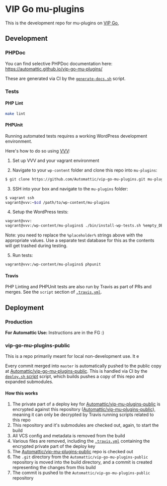 # VIP Go mu-plugins

This is the development repo for mu-plugins on [VIP Go](http://vip.wordpress.com/documentation/vip-go/),

## Development

### PHPDoc

You can find selective PHPDoc documentation here: https://automattic.github.io/vip-go-mu-plugins/

These are generated via CI by the [`generate-docs.sh`]() script.

### Tests

#### PHP Lint

```bash
make lint
```

#### PHPUnit

Running automated tests requires a working WordPress development environment.

Here's how to do so using [VVV](https://varyingvagrantvagrants.org/):

1. Set up VVV and your vagrant environment

2. Navigate to your `wp-content` folder and clone this repo into `mu-plugins`:

```bash
$ git clone https://github.com/Automattic/vip-go-mu-plugins.git mu-plugins
```

3. SSH into your box and navigate to the `mu-plugins` folder:

```bash
$ vagrant ssh
vagrant@vvv:~$cd /path/to/wp-content/mu-plugins
```

4. Setup the WordPress tests:

```bash
vagrant@vvv:
vagrant@vvv:/wp-content/mu-plugins$ ./bin/install-wp-tests.sh %empty_DB_name% %db_user% %db_name%
```

Note: you need to replace the `%placeholder%` strings above with the appropriate values. Use a separate test database for this as the contents will get trashed during testing.

5. Run tests:

```bash
vagrant@vvv:/wp-content/mu-plugins$ phpunit
```

#### Travis

PHP Linting and PHPUnit tests are also run by Travis as part of PRs and merges. See the `script` section of [`.travis.yml`](https://github.com/Automattic/vip-go-mu-plugins/blob/master/.travis.yml).

## Deployment

### Production

**For Automattic Use:** Instructions are in the FG :)

### vip-go-mu-plugins-public

This is a repo primarily meant for local non-development use. It e

Every commit merged into `master` is automatically pushed to the public copy at [Automattic/vip-go-mu-plugins-public](https://github.com/Automattic/vip-go-mu-plugins-public/). This is handled via CI by the [`deploy.sh` script](https://github.com/Automattic/vip-go-mu-plugins/blob/master/ci/deploy.sh) script, which builds pushes a copy of this repo and expanded submodules.

#### How this works

1. The private part of a deploy key for [Automattic/vip-mu-plugins-public](https://github.com/Automattic/vip-go-mu-plugins-public/) is encrypted against this repository ([Automattic/vip-mu-plugins-public](https://github.com/Automattic/vip-go-mu-plugins/)), meaning it can only be decrypted by Travis running scripts related to this repo
2. This repository and it's submodules are checked out, again, to start the build
3. All VCS config and metadata is removed from the build
4. Various files are removed, including the [`.travis.yml`](https://github.com/Automattic/vip-go-mu-plugins/blob/master/.travis.yml) containing the encrypted private part of the deploy key
5. The [Automattic/vip-mu-plugins-public](https://github.com/Automattic/vip-go-mu-plugins-public/) repo is checked out
6. The `.git` directory from the `Automattic/vip-go-mu-plugins-public` repository is moved into the build directory, and a commit is created representing the changes from this build
7. The commit is pushed to the `Automattic/vip-go-mu-plugins-public` repository
